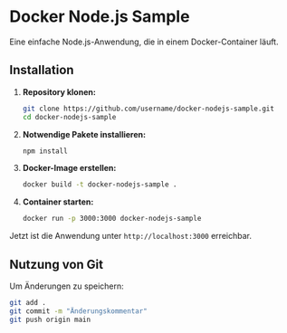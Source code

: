 # Docker Node.js Sample
Eine einfache Node.js-Anwendung, die in einem Docker-Container läuft.
## Installation
1. **Repository klonen:**
   ```bash
   git clone https://github.com/username/docker-nodejs-sample.git
   cd docker-nodejs-sample
   ```
2. **Notwendige Pakete installieren:**
   ```bash
   npm install
   ```
3. **Docker-Image erstellen:**
   ```bash
   docker build -t docker-nodejs-sample .
   ```
4. **Container starten:**
   ```bash
   docker run -p 3000:3000 docker-nodejs-sample
   ```
Jetzt ist die Anwendung unter `http://localhost:3000` erreichbar.
## Nutzung von Git
Um Änderungen zu speichern:
```bash
git add .
git commit -m "Änderungskommentar"
git push origin main
```